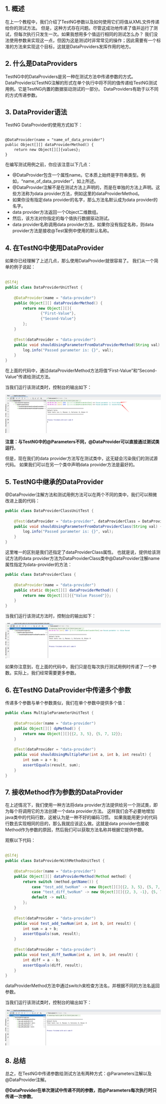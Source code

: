 ## 1. 概述

在上一个教程中，我们介绍了TestNG参数以及如何使用它们将值从XML文件传递给你的测试方法。
但是，这种方式存在问题。尽管这成功地传递了值并运行了测试，但每次执行只发生一次。如果我想用多个值运行相同的测试怎么办？
我们没法使用参数来实现这一点，但因为这是测试时非常常见的操作；因此需要有一个标准的方法来实现这个目标，这就是DataProviders发挥作用的地方。

## 2. 什么是DataProviders

TestNG中的DataProviders是另一种在测试方法中传递参数的方式。
DataProvider以TestNG注解的形式在单个执行中将不同的值传递给TestNG测试用例。它是TestNG内置的数据驱动测试的一部分。
DataProviders有助于以不同的方式传递参数。

## 3. DataProvider语法

TestNG DataProvider的使用方式如下：

```text

@DataProvider(name = "name_of_data_provider")
public Object[][] dataProviderMethod() {
    return new Object[][]{values};
}
```

在编写测试用例之前，你应该注意以下几点：

+ @DataProvider包含一个属性name。它本质上始终是字符串类型。例如，“name_of_data_provider”，如上所述。
+ @DataProvider注解不是在测试方法上声明的，而是在单独的方法上声明。这些方法称为data provider方法，例如这里的dataProviderMethod。
+ 如果你没有指定data provider的名字，那么方法名默认成为data provider的名字。
+ data provider方法返回一个Object二维数组。
+ 然后，该方法对你指定的每个值执行数据驱动测试。
+ data provider名称调用data provider方法，如果你没有指定名称，则data provider方法是接收@Test案例中使用的默认名称。

## 4. 在TestNG中使用DataProvider

如果你已经理解了上述几点，那么使用DataProvider就很容易了。
我们从一个简单的例子说起：

```java

@Slf4j
public class DataProviderUnitTest {

    @DataProvider(name = "data-provider")
    public Object[][] dataProviderMethod() {
        return new Object[][]{
                {"First-Value"},
                {"Second-Value"}
        };
    }

    @Test(dataProvider = "data-provider")
    public void shouldUsingParameterFromDataProviderMethod(String val) {
        log.info("Passed parameter is: {}", val);
    }
}
```

在上面的代码中，通过dataProviderMethod方法将值“First-Value”和“Second-Value”传递给测试方法。

当我们运行该测试类时，控制台的输出如下：

<img src="../assets/img_13.png">

**注意：与TestNG中的@Parameters不同，@DataProvider可以直接通过测试类运行**。

但是，现在我们的data provider方法写在测试类中，这无疑会污染我们的测试源代码。
如果我们可以在另一个类中声明data provider方法是最好的。

## 5. TestNG中继承的DataProvider

@DataProvider注解方法和测试用例方法可以在两个不同的类中，我们可以稍微改进上面的代码：

```java
public class DataProviderClassUnitTest {

    @Test(dataProvider = "data-provider", dataProviderClass = DataProviderClass.class)
    public void shouldUsingParameterFromDataProviderClass(String val) {
        log.info("Passed parameter is: {}", val);
    }
}
```

这里唯一的区别是我们还指定了dataProviderClass属性。
也就是说，提供给该测试方法的data provider方法为DataProviderClass类中@DataProvider注解name属性指定为data-provider的方法：

```java
public class DataProviderClass {

    @DataProvider(name = "data-provider")
    public static Object[][] dataProviderMethod() {
        return new Object[][]{{"Value Passed"}};
    }
}
```

当我们运行该测试方法时，控制台的输出如下：

<img src="../assets/img_14.png">

如果你注意到，在上面的代码中，我们只是在每次执行测试用例时传递了一个参数。实际上，我们经常需要更多参数。

## 6. 在TestNG DataProvider中传递多个参数

传递多个参数与单个参数类似，我们在单个参数中提供多个值：

```java
public class MultipleParameterUnitTest {

    @DataProvider(name = "data-provider")
    public Object[][] dpMethod() {
        return new Object[][]{{2, 3, 5}, {5, 7, 12}};
    }

    @Test(dataProvider = "data-provider")
    public void shouldUsingMultiplePar(int a, int b, int result) {
        int sum = a + b;
        assertEquals(result, sum);
    }
}
```

## 7. 接收Method作为参数的DataProvider

在上述情况下，我们使用一种方法将data provider方法提供给另一个测试类，即为每个将调用它的方法创建一个data provider方法。
这样我们会不必要地增加java类中的代码行数，这被认为是一种不好的编码习惯。
如果我能用更少的代码行数去实现相同的目的，那么我就应该这么做。这就是data provider也接收Method作为参数的原因，然后我们可以获取方法名称并根据它提供参数。

观察以下代码：

```java

@Slf4j
public class DataProviderWithMethodUnitTest {

    @DataProvider(name = "data-provider")
    public Object[][] dataProviderMethod(Method method) {
        return switch (method.getName()) {
            case "test_add_twoNum" -> new Object[][]{{2, 3, 5}, {5, 7, 12}};
            case "test_diff_twoNum" -> new Object[][]{{2, 3, -1}, {5, 7, -2}};
            default -> null;
        };
    }

    @Test(dataProvider = "data-provider")
    public void test_add_twoNum(int a, int b, int result) {
        int sum = a + b;
        assertEquals(sum, result);
    }

    @Test(dataProvider = "data-provider")
    public void test_diff_twoNum(int a, int b, int result) {
        int diff = a - b;
        assertEquals(diff, result);
    }
}
```

dataProviderMethod方法中通过switch来检查方法名，并根据不同的方法名返回参数。

当我们运行该测试类时，控制台的输出如下：

<img src="../assets/img_15.png">

## 8. 总结

总之，在TestNG中传递参数给测试方法有两种方式：@Parameters注解以及@DataProvider注解。

**@DataProvider在单次测试中传递不同的参数，而@Parameters每次执行时只传递一次参数**。